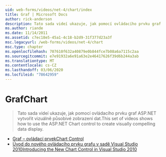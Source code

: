 ```yaml
---
uid: web-forms/videos/net-4/chart/index
title: Graf | Microsoft Docs
author: rick-anderson
description: Tato sada videí ukazuje, jak pomocí ovládacího prvku graf ASP.NET vytvořit vizuálně působivé zobrazení dat.
ms.author: riande
ms.date: 11/14/2011
ms.assetid: c7ec18e5-45a1-4c18-b2d9-31f377d23a3f
msc.legacyurl: /web-forms/videos/net-4/chart
msc.type: chapter
ms.openlocfilehash: 707610f632a40879e0b844fce7b08a6a7115c2aa
ms.sourcegitcommit: e7e91932a6e91a63e2e46417626f39d6b244a3ab
ms.translationtype: MT
ms.contentlocale: cs-CZ
ms.lasthandoff: 03/06/2020
ms.locfileid: "78642959"
---
```

# <a name="chart"></a><span data-ttu-id="a1aa1-103">Graf</span><span class="sxs-lookup"><span data-stu-id="a1aa1-103">Chart</span></span>

> <span data-ttu-id="a1aa1-104">Tato sada videí ukazuje, jak pomocí ovládacího prvku graf ASP.NET vytvořit vizuálně působivé zobrazení dat.</span><span class="sxs-lookup"><span data-stu-id="a1aa1-104">This set of videos shows how to use the ASP.NET Chart control to create visually compelling data display.</span></span>

- [<span data-ttu-id="a1aa1-105">Graf – ovládací prvek</span><span class="sxs-lookup"><span data-stu-id="a1aa1-105">Chart Control</span></span>](aspnet-4-quick-hit-chart-control.md)
- [<span data-ttu-id="a1aa1-106">Úvod do nového ovládacího prvku grafu v sadě Visual Studio 2010</span><span class="sxs-lookup"><span data-stu-id="a1aa1-106">Introducing the New Chart Control in Visual Studio 2010</span></span>](aspnet-4-how-do-i-introducing-the-new-chart-control-in-visual-studio-2010.md)
